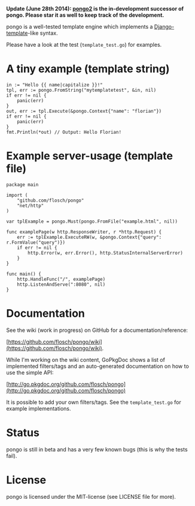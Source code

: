 **Update (June 28th 2014): [pongo2](https://github.com/flosch/pongo2) is the in-development successor of pongo. Please star it as well to keep track of the development.**

pongo is a well-tested template engine which implements a [Django-template](https://docs.djangoproject.com/en/dev/topics/templates/)-like syntax.

Please have a look at the test (`template_test.go`) for examples.

# A tiny example (template string)

	in := "Hello {{ name|capitalize }}!"
	tpl, err := pongo.FromString("mytemplatetest", &in, nil)
	if err != nil {
		panic(err)
	}
	out, err := tpl.Execute(&pongo.Context{"name": "florian"})
	if err != nil {
		panic(err)
	}
	fmt.Println(*out) // Output: Hello Florian!

# Example server-usage (template file)

	package main
	
	import (
		"github.com/flosch/pongo"
		"net/http"
	)
	
	var tplExample = pongo.Must(pongo.FromFile("example.html", nil))
	
	func examplePage(w http.ResponseWriter, r *http.Request) {
		err := tplExample.ExecuteRW(w, &pongo.Context{"query": r.FormValue("query")})
		if err != nil {
			http.Error(w, err.Error(), http.StatusInternalServerError)
		}
	}
	
	func main() {
		http.HandleFunc("/", examplePage)
		http.ListenAndServe(":8080", nil)
	}

# Documentation

See the wiki (work in progress) on GitHub for a documentation/reference:

[https://github.com/flosch/pongo/wiki](https://github.com/flosch/pongo/wiki).

While I'm working on the wiki content, GoPkgDoc shows a list of implemented filters/tags and an auto-generated documentation on how to use the simple API:

[http://go.pkgdoc.org/github.com/flosch/pongo](http://go.pkgdoc.org/github.com/flosch/pongo)

It is possible to add your own filters/tags. See the `template_test.go` for example implementations.

# Status

pongo is still in beta and has a very few known bugs (this is why the tests fail).

# License

pongo is licensed under the MIT-license (see LICENSE file for more).
